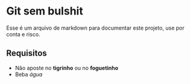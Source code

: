 # Git sem bulshit
Esse é um arquivo de markdown para documentar este projeto, use por conta e risco.

## Requisitos
- Não aposte no __tigrinho__ ou no __foguetinho__
- Beba *água*

